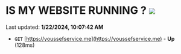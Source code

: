 # IS MY WEBSITE RUNNING ? [![](https://img.shields.io/static/v1?label=Sponsor&message=%E2%9D%A4&logo=GitHub&color=%23fe8e86)](https://github.com/sponsors/<username>)

Last updated: **1/22/2024, 10:07:42 AM**

- `GET` [https://youssefservice.me](https://youssefservice.me) - **Up** (128ms)
